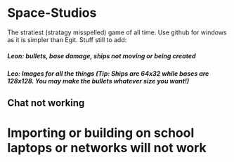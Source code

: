 # Space-Studios
The stratiest (stratagy misspelled) game of all time.
Use github for windows as it is simpler than Egit.
		Stuff still to add: 
##### Leon: bullets, base damage, ships not moving or being created
##### Leo: Images for all the things (Tip: Ships are 64x32 while bases are 128x128. You may make the bullets whatever size you want!)

## Chat not working

# Importing or building on school laptops or networks will not work

